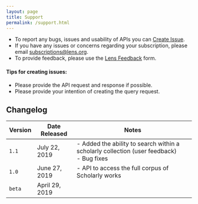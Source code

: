 ```yaml
---
layout: page
title: Support
permalink: /support.html
---
```


- To report any bugs, issues and usability of APIs you can [Create Issue].
- If you have any issues or concerns regarding your subscription, please email [subscriptions@lens.org](mailto:subscriptions@lens.org).
- To provide feedback, please use the [Lens Feedback] form.

#### Tips for creating issues:
- Please provide the API request and response if possible.
- Please provide your intention of creating the query request.

## Changelog

Version | Date Released | Notes
------- | ------| -------
`1.1` | July 22, 2019 | - Added the ability to search within a scholarly collection (user feedback) <br/> - Bug fixes|
`1.0` | June 27, 2019 | - API to access the full corpus of Scholarly works |
`beta` | April 29, 2019 | |

[Create Issue]: <https://github.com/cambialens/lens-api-doc/issues>
[Lens Feedback]: <https://www.lens.org/lens/feedback?returnTo=https:/>
